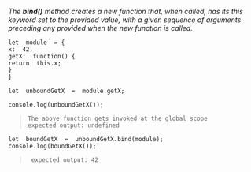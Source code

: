 
*The **bind()** method creates a new function that, when called, has its this keyword set to the provided value, with a given sequence of arguments preceding any provided when the new function is called.*

    let  module  = {
    x:  42,
    getX:  function() {
    return  this.x;
    }
    }

    let  unboundGetX  =  module.getX;
    
    console.log(unboundGetX()); 

>     The above function gets invoked at the global scope
>     expected output: undefined

    let  boundGetX  =  unboundGetX.bind(module);
    console.log(boundGetX());

>      expected output: 42
